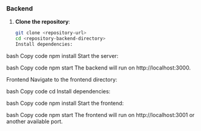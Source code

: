 ### Backend

1. **Clone the repository**:
    ```bash
    git clone <repository-url>
    cd <repository-backend-directory>
    Install dependencies:
    ```

bash
Copy code
npm install
Start the server:

bash
Copy code
npm start
The backend will run on http://localhost:3000.

Frontend
Navigate to the frontend directory:

bash
Copy code
cd <repository-frontend-directory>
Install dependencies:

bash
Copy code
npm install
Start the frontend:

bash
Copy code
npm start
The frontend will run on http://localhost:3001 or another available port.

